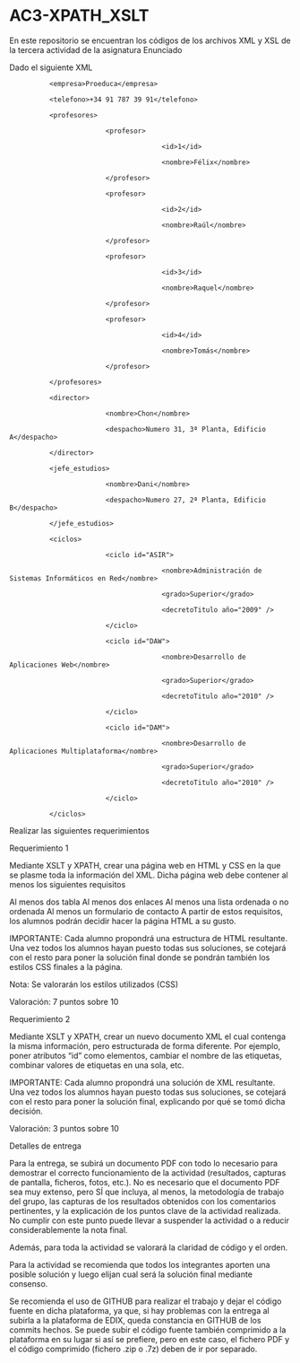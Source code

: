 # AC3-XPATH_XSLT
En este repositorio se encuentran los códigos de los archivos XML y XSL de la tercera actividad de la asignatura
Enunciado

Dado el siguiente XML

<ite nombre="Instituto Tecnológico Edix" web="https://institutotecnologico.edix.com" >

              <empresa>Proeduca</empresa>

              <telefono>+34 91 787 39 91</telefono>

              <profesores>

                            <profesor>

                                          <id>1</id>

                                          <nombre>Félix</nombre>

                            </profesor>

                            <profesor>

                                          <id>2</id>

                                          <nombre>Raúl</nombre>

                            </profesor>

                            <profesor>

                                          <id>3</id>

                                          <nombre>Raquel</nombre>

                            </profesor>

                            <profesor>

                                          <id>4</id>

                                          <nombre>Tomás</nombre>

                            </profesor>

              </profesores>

              <director>

                            <nombre>Chon</nombre>

                            <despacho>Numero 31, 3ª Planta, Edificio A</despacho>

              </director>

              <jefe_estudios>

                            <nombre>Dani</nombre>

                            <despacho>Numero 27, 2ª Planta, Edificio B</despacho>

              </jefe_estudios>

              <ciclos>

                            <ciclo id="ASIR">

                                          <nombre>Administración de Sistemas Informáticos en Red</nombre>

                                          <grado>Superior</grado>

                                          <decretoTitulo año="2009" />

                            </ciclo>

                            <ciclo id="DAW">

                                          <nombre>Desarrollo de Aplicaciones Web</nombre>

                                          <grado>Superior</grado>

                                          <decretoTitulo año="2010" />

                            </ciclo>

                            <ciclo id="DAM">

                                          <nombre>Desarrollo de Aplicaciones Multiplataforma</nombre>

                                          <grado>Superior</grado>

                                          <decretoTitulo año="2010" />

                            </ciclo>

              </ciclos>

</ite>

 

Realizar las siguientes requerimientos

Requerimiento 1

Mediante XSLT y XPATH, crear una página web en HTML y CSS en la que se plasme toda la información del XML. Dicha página web debe contener al menos los siguientes requisitos

Al menos dos tabla
Al menos dos enlaces
Al menos una lista ordenada o no ordenada
Al menos un formulario de contacto
A partir de estos requisitos, los alumnos podrán decidir hacer la página HTML a su gusto.

IMPORTANTE: Cada alumno propondrá una estructura de HTML resultante. Una vez todos los alumnos hayan puesto todas sus soluciones, se cotejará con el resto para poner la solución final donde se pondrán también los estilos CSS finales a la página.

Nota: Se valorarán los estilos utilizados (CSS)

Valoración: 7 puntos sobre 10

Requerimiento 2

Mediante XSLT y XPATH, crear un nuevo documento XML el cual contenga la misma información, pero estructurada de forma diferente. Por ejemplo, poner atributos “id” como elementos, cambiar el nombre de las etiquetas, combinar valores de etiquetas en una sola, etc.

IMPORTANTE: Cada alumno propondrá una solución de XML resultante. Una vez todos los alumnos hayan puesto todas sus soluciones, se cotejará con el resto para poner la solución final, explicando por qué se tomó dicha decisión.

Valoración: 3 puntos sobre 10

Detalles de entrega

Para la entrega, se subirá un documento PDF con todo lo necesario para demostrar el correcto funcionamiento de la actividad (resultados, capturas de pantalla, ficheros, fotos, etc.). No es necesario que el documento PDF sea muy extenso, pero SÍ que incluya, al menos, la metodología de trabajo del grupo, las capturas de los resultados obtenidos con los comentarios pertinentes, y la explicación de los puntos clave de la actividad realizada. No cumplir con este punto puede llevar a suspender la actividad o a reducir considerablemente la nota final.

Además, para toda la actividad se valorará la claridad de código y el orden.

Para la actividad se recomienda que todos los integrantes aporten una posible solución y luego elijan cual será la solución final mediante consenso.

Se recomienda el uso de GITHUB para realizar el trabajo y dejar el código fuente en dicha plataforma, ya que, si hay problemas con la entrega al subirla a la plataforma de EDIX, queda constancia en GITHUB de los commits hechos. Se puede subir el código fuente también comprimido a la plataforma en su lugar si así se prefiere, pero en este caso, el fichero PDF y el código comprimido (fichero .zip o .7z) deben de ir por separado.
